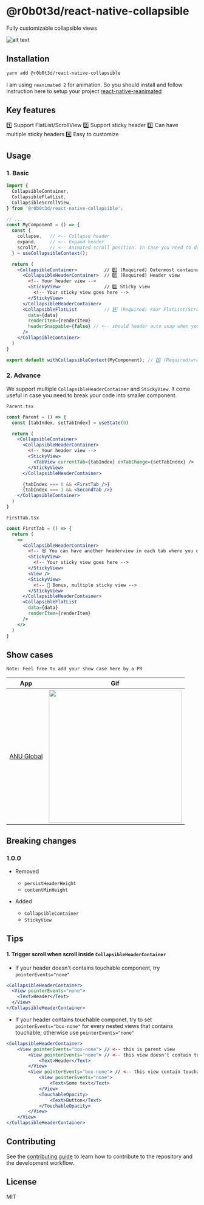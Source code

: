 # @r0b0t3d/react-native-collapsible

Fully customizable collapsible views

![alt text](pictures/intro.gif 'Intro')

## Installation

```sh
yarn add @r0b0t3d/react-native-collapsible
```

I am using `reanimated 2` for animation. So you should install and follow instruction here to setup your project [react-native-reanimated](https://docs.swmansion.com/react-native-reanimated/docs/installation)

## Key features
1️⃣ Support FlatList/ScrollView
2️⃣ Support sticky header
3️⃣ Can have multiple sticky headers
4️⃣ Easy to customize

## Usage
### 1. Basic
```jsx
import {
  CollapsibleContainer,
  CollapsibleFlatList,
  CollapsibleScrollView,
} from '@r0b0t3d/react-native-collapsible';

// ...
const MyComponent = () => {
  const {
    collapse,   // <-- Collapse header
    expand,     // <-- Expand header
    scrollY,    // <-- Animated scroll position. In case you need to do some animation in your header or somewhere else
  } = useCollapsibleContext();

  return (
    <CollapsibleContainer>          // 1️⃣ (Required) Outermost container 
      <CollapsibleHeaderContainer>  // 2️⃣ (Required) Header view
        <!-- Your header view -->
        <StickyView>                // 3️⃣ Sticky view
          <!-- Your sticky view goes here -->
        </StickyView>
      </CollapsibleHeaderContainer>
      <CollapsibleFlatList          // 4️⃣ (Required) Your FlatList/ScrollView
        data={data}
        renderItem={renderItem}
        headerSnappable={false} // <-- should header auto snap when you release the finger
      />
    </CollapsibleContainer>
  )
}

export default withCollapsibleContext(MyComponent); // 5️⃣ (Required)wrap your component with `withCollapsibleContext`
```

### 2. Advance
We support multiple `CollapsibleHeaderContainer` and `StickyView`. It come useful in case you need to break your code into smaller component.

`Parent.tsx`
```jsx
const Parent = () => {
  const [tabIndex, setTabIndex] = useState(0)

  return (
    <CollapsibleContainer>
      <CollapsibleHeaderContainer>
        <!-- Your header view -->
        <StickyView>
          <TabView currentTab={tabIndex} onTabChange={setTabIndex} />
        </StickyView>
      </CollapsibleHeaderContainer>

      {tabIndex === 0 && <FirstTab />}
      {tabIndex === 1 && <SecondTab />}
    </CollapsibleContainer>
  )
}
```

`FirstTab.tsx`
```jsx
const FirstTab = () => {
  return (
    <>
      <CollapsibleHeaderContainer>
        <!-- 😍 You can have another headerview in each tab where you can add another StickyView there -->
        <StickyView>
          <!-- Your sticky view goes here -->
        </StickyView>
        <View />
        <StickyView>
          <!-- 🚀 Bonus, multiple sticky view -->
        </StickyView>
      </CollapsibleHeaderContainer>
      <CollapsibleFlatList
        data={data}
        renderItem={renderItem}
      />
    </>
  )
}
```

## Show cases
```
Note: Feel free to add your show case here by a PR
```
| App         | Gif         |
| ----------- | ----------- |
| [ANU Global](https://apps.apple.com/us/app/anu-global/id1540735849) | <img src="/pictures/showcases/anu.gif" height="350"/> |

## Breaking changes

### 1.0.0

- Removed

  - `persistHeaderHeight`
  - `contentMinHeight`

- Added
  - `CollapsibleContainer`
  - `StickyView`

## Tips

#### 1. Trigger scroll when scroll inside `CollapsibleHeaderContainer`

- If your header doesn't contains touchable component, try `pointerEvents="none"`

```jsx
<CollapsibleHeaderContainer>
  <View pointerEvents="none">
    <Text>Header</Text>
  </View>
</CollapsibleHeaderContainer>
```

- If your header contains touchable componet, try to set `pointerEvents="box-none"` for every nested views that contains touchable, otherwise use `pointerEvents="none"`

```jsx
<CollapsibleHeaderContainer>
    <View pointerEvents="box-none"> // <-- this is parent view
        <View pointerEvents="none"> // <-- this view doesn't contain touchable component
            <Text>Header</Text>
        </View>
        <View pointerEvents="box-none"> // <-- this view contain touchable component
            <View pointerEvents="none">
                <Text>Some text</Text>
            </View>
            <TouchableOpacity>
                <Text>Button</Text>
            </TouchableOpacity>
        </View>
    </View>
</CollapsibleHeaderContainer>
```

## Contributing

See the [contributing guide](CONTRIBUTING.md) to learn how to contribute to the repository and the development workflow.

## License

MIT

